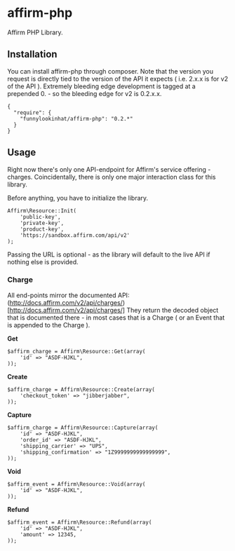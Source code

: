 # affirm-php
Affirm PHP Library.

## Installation

You can install affirm-php through composer.  Note that the version you request 
is directly tied to the version of the API it expects ( i.e. 2.x.x is for v2 
of the API ).  Extremely bleeding edge development is tagged at a prepended 0. - 
so the bleeding edge for v2 is 0.2.x.x.

```
{
  "require": {
    "funnylookinhat/affirm-php": "0.2.*"
  }
}
```

## Usage

Right now there's only one API-endpoint for Affirm's service offering - 
charges.  Coincidentally, there is only one major interaction class for this 
library.

Before anything, you have to initialize the library.

```
Affirm\Resource::Init(
	'public-key',
	'private-key',
	'product-key',
	'https://sandbox.affirm.com/api/v2'
);
```

Passing the URL is optional - as the library will default to the live API if 
nothing else is provided.

### Charge

All end-points mirror the documented API: (http://docs.affirm.com/v2/api/charges/)[http://docs.affirm.com/v2/api/charges/]
They return the decoded object that is documented there - in most cases that is
a Charge ( or an Event that is appended to the Charge ).


**Get**

```
$affirm_charge = Affirm\Resource::Get(array(
	'id' => "ASDF-HJKL",
));
```

**Create**

```
$affirm_charge = Affirm\Resource::Create(array(
	'checkout_token' => "jibberjabber",
));
```

**Capture**


```
$affirm_charge = Affirm\Resource::Capture(array(
	'id' => "ASDF-HJKL",
	'order_id' => "ASDF-HJKL",
	'shipping_carrier' => "UPS",
	'shipping_confirmation' => "1Z9999999999999999",
));
```

**Void**


```
$affirm_event = Affirm\Resource::Void(array(
	'id' => "ASDF-HJKL",
));
```

**Refund**

```
$affirm_event = Affirm\Resource::Refund(array(
	'id' => "ASDF-HJKL",
	'amount' => 12345,
));
```

